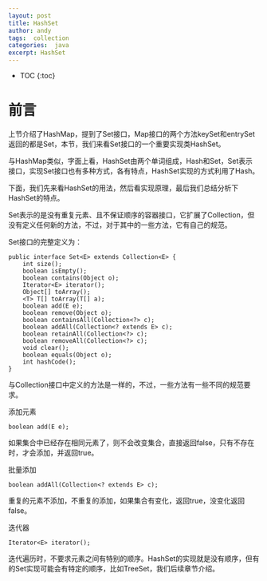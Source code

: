 ```yaml
---
layout: post
title: HashSet
author: andy
tags:  collection
categories:  java
excerpt: HashSet
---
```


* TOC
{:toc}

# 前言

上节介绍了HashMap，提到了Set接口，Map接口的两个方法keySet和entrySet返回的都是Set，本节，我们来看Set接口的一个重要实现类HashSet。

与HashMap类似，字面上看，HashSet由两个单词组成，Hash和Set，Set表示接口，实现Set接口也有多种方式，各有特点，HashSet实现的方式利用了Hash。

下面，我们先来看HashSet的用法，然后看实现原理，最后我们总结分析下HashSet的特点。

Set表示的是没有重复元素、且不保证顺序的容器接口，它扩展了Collection，但没有定义任何新的方法，不过，对于其中的一些方法，它有自己的规范。

Set接口的完整定义为：

    public interface Set<E> extends Collection<E> {
        int size();
        boolean isEmpty();
        boolean contains(Object o);
        Iterator<E> iterator();
        Object[] toArray();
        <T> T[] toArray(T[] a);
        boolean add(E e);
        boolean remove(Object o);
        boolean containsAll(Collection<?> c);
        boolean addAll(Collection<? extends E> c);
        boolean retainAll(Collection<?> c);
        boolean removeAll(Collection<?> c);
        void clear();
        boolean equals(Object o);
        int hashCode();
    }

与Collection接口中定义的方法是一样的，不过，一些方法有一些不同的规范要求。


添加元素

    boolean add(E e);

如果集合中已经存在相同元素了，则不会改变集合，直接返回false，只有不存在时，才会添加，并返回true。


批量添加

    boolean addAll(Collection<? extends E> c);

重复的元素不添加，不重复的添加，如果集合有变化，返回true，没变化返回false。


迭代器

    Iterator<E> iterator();

迭代遍历时，不要求元素之间有特别的顺序。HashSet的实现就是没有顺序，但有的Set实现可能会有特定的顺序，比如TreeSet，我们后续章节介绍。
